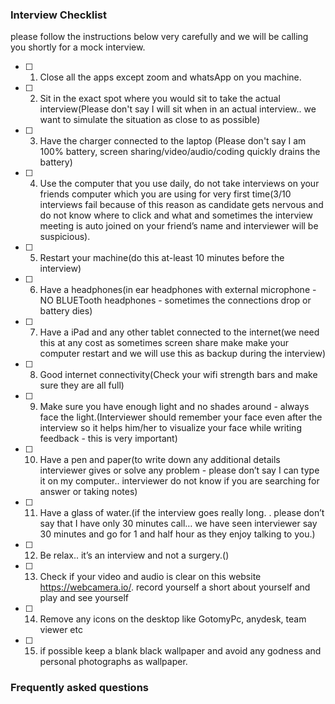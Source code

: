 
### Interview Checklist

please follow the instructions below very carefully and we will be calling you shortly for a mock interview.

 - [ ] 1. Close all the apps except zoom and whatsApp on you machine.

 - [ ] 2. Sit in the exact spot where you would sit to take the actual interview(Please don't say I will sit when in an actual interview.. we want to simulate the situation as close to as possible)
 - [ ] 3. Have the charger connected to the laptop (Please don't say I am 100% battery, screen sharing/video/audio/coding quickly drains the battery)
 - [ ]  4. Use the computer that you use daily, do not take interviews on your friends computer which you are using for very first time(3/10 interviews fail because of this reason as candidate gets nervous and do not know where to click and what and sometimes the interview meeting is auto joined on your friend’s name and interviewer will be suspicious).
 - [ ]  5. Restart your machine(do this at-least 10 minutes before the interview)
 - [ ]  6. Have a headphones(in ear headphones with external microphone - NO BLUETooth headphones - sometimes the connections drop or battery dies)
 - [ ] 7. Have a iPad and any other tablet connected to the internet(we need this at any cost as sometimes screen share make make your computer restart and we will use this as backup during the interview)
 - [ ] 8. Good internet connectivity(Check your wifi strength bars and make sure they are all full)
 - [ ] 9. Make sure you have enough light and no shades around - always face the light.(Interviewer should remember your face even after the interview so it helps him/her to visualize your face while writing feedback - this is very important)
 - [ ] 10. Have a pen and paper(to write down any additional details interviewer gives or solve any problem - please don’t say I can type it on my computer.. interviewer do not know if you are searching for answer or taking notes)
 - [ ] 11. Have a glass of water.(if the interview goes really long. . please don’t say that I have only 30 minutes call… we have seen interviewer say 30 minutes and go for 1 and half hour as they enjoy talking to you.)
 - [ ] 12. Be relax.. it’s an interview and not a surgery.()
 - [ ] 13. Check if your video and audio is clear on this website https://webcamera.io/. record yourself a short about yourself and play and see yourself
 - [ ] 14. Remove any icons on the desktop like GotomyPc, anydesk, team viewer etc
 - [ ] 15. if possible keep a blank black wallpaper and avoid any godness and personal photographs as wallpaper.


### Frequently asked questions
